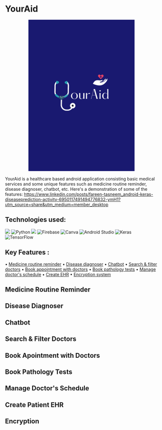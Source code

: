# YourAid

<p align="center">
<img src="https://github.com/Kingsman-Service/YourAid/blob/main/yourAid.png"
width="350" 
     height="500">
</p>

YourAid is a healthcare based android application consisting basic medical services and some unique features such as medicine routine reminder, disease diagnoser, chatbot, etc. Here's a demonstration of some of the features:
https://www.linkedin.com/posts/fareen-tasneem_android-keras-diseaseprediction-activity-6950117491494776832-ymH1?utm_source=share&utm_medium=member_desktop

## Technologies used:

<img src="https://img.shields.io/badge/Java-ED8B00?style=for-the-badge&logo=java&logoColor=white"/> ![Python](https://img.shields.io/badge/python-3670A0?style=for-the-badge&logo=python&logoColor=ffdd54) <img src="https://img.shields.io/badge/SQLite-07405E?style=for-the-badge&logo=sqlite&logoColor=white"/> ![Firebase](https://img.shields.io/badge/firebase-%23039BE5.svg?style=for-the-badge&logo=firebase) ![Canva](https://img.shields.io/badge/Canva-%2300C4CC.svg?style=for-the-badge&logo=Canva&logoColor=white) ![Android Studio](https://img.shields.io/badge/Android%20Studio-3DDC84.svg?style=for-the-badge&logo=android-studio&logoColor=white) ![Keras](https://img.shields.io/badge/Keras-%23D00000.svg?style=for-the-badge&logo=Keras&logoColor=white) ![TensorFlow](https://img.shields.io/badge/TensorFlow-%23FF6F00.svg?style=for-the-badge&logo=TensorFlow&logoColor=white) 

## Key Features :

• [Medicine routine reminder](https://github.com/Kingsman-Service/YourAid#medicine-routine-reminder) • [Disease diagnoser](https://github.com/Kingsman-Service/YourAid#disease-diagnoser) • [Chatbot](https://github.com/Kingsman-Service/YourAid#chatbot) • [Search & filter doctors](https://github.com/Kingsman-Service/YourAid#search--filter-doctors) • [Book appointment with doctors](https://github.com/Kingsman-Service/YourAid#book-apointment-with-doctors) • [Book pathology tests](https://github.com/Kingsman-Service/YourAid#book-pathology-tests) • [Manage doctor's schedule](https://github.com/Kingsman-Service/YourAid#manage-doctors-schedule) • [Create EHR](https://github.com/Kingsman-Service/YourAid#create-patient-ehr) • [Encryption system](https://github.com/Kingsman-Service/YourAid#encryption)

## Medicine Routine Reminder

## Disease Diagnoser

## Chatbot

## Search & Filter Doctors

## Book Apointment with Doctors

## Book Pathology Tests

## Manage Doctor's Schedule

## Create Patient EHR

## Encryption
